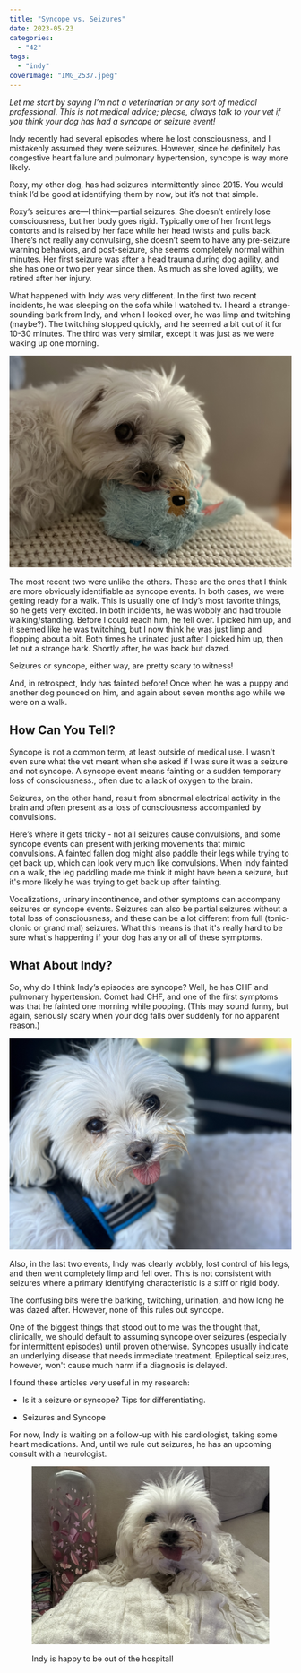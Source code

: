 ```yaml
---
title: "Syncope vs. Seizures"
date: 2023-05-23
categories: 
  - "42"
tags: 
  - "indy"
coverImage: "IMG_2537.jpeg"
---
```


_Let me start by saying I’m not a veterinarian or any sort of medical professional_. _This is not medical advice; please, always talk to your vet if you think your dog has had a syncope or seizure event!_

Indy recently had several episodes where he lost consciousness, and I mistakenly assumed they were seizures. However, since he definitely has congestive heart failure and pulmonary hypertension, syncope is way more likely.

Roxy, my other dog, has had seizures intermittently since 2015. You would think I’d be good at identifying them by now, but it’s not that simple.

Roxy’s seizures are—I think—partial seizures. She doesn’t entirely lose consciousness, but her body goes rigid. Typically one of her front legs contorts and is raised by her face while her head twists and pulls back. There’s not really any convulsing, she doesn’t seem to have any pre-seizure warning behaviors, and post-seizure, she seems completely normal within minutes. Her first seizure was after a head trauma during dog agility, and she has one or two per year since then. As much as she loved agility, we retired after her injury.

What happened with Indy was very different. In the first two recent incidents, he was sleeping on the sofa while I watched tv. I heard a strange-sounding bark from Indy, and when I looked over, he was limp and twitching (maybe?). The twitching stopped quickly, and he seemed a bit out of it for 10-30 minutes. The third was very similar, except it was just as we were waking up one morning.

![Indy with his head on a blue stuffed toy.](images/IMG_2570.jpeg)

The most recent two were unlike the others. These are the ones that I think are more obviously identifiable as syncope events. In both cases, we were getting ready for a walk. This is usually one of Indy’s most favorite things, so he gets very excited. In both incidents, he was wobbly and had trouble walking/standing. Before I could reach him, he fell over. I picked him up, and it seemed like he was twitching, but I now think he was just limp and flopping about a bit. Both times he urinated just after I picked him up, then let out a strange bark. Shortly after, he was back but dazed.

Seizures or syncope, either way, are pretty scary to witness!

And, in retrospect, Indy has fainted before! Once when he was a puppy and another dog pounced on him, and again about seven months ago while we were on a walk.

## How Can You Tell?

Syncope is not a common term, at least outside of medical use. I wasn't even sure what the vet meant when she asked if I was sure it was a seizure and not syncope. A syncope event means fainting or a sudden temporary loss of consciousness., often due to a lack of oxygen to the brain.

Seizures, on the other hand, result from abnormal electrical activity in the brain and often present as a loss of consciousness accompanied by convulsions.

Here’s where it gets tricky - not all seizures cause convulsions, and some syncope events can present with jerking movements that mimic convulsions. A fainted fallen dog might also paddle their legs while trying to get back up, which can look very much like convulsions. When Indy fainted on a walk, the leg paddling made me think it might have been a seizure, but it's more likely he was trying to get back up after fainting.

Vocalizations, urinary incontinence, and other symptoms can accompany seizures or syncope events. Seizures can also be partial seizures without a total loss of consciousness, and these can be a lot different from full (tonic-clonic or grand mal) seizures. What this means is that it's really hard to be sure what's happening if your dog has any or all of these symptoms.

## What About Indy?

So, why do I think Indy’s episodes are syncope? Well, he has CHF and pulmonary hypertension. Comet had CHF, and one of the first symptoms was that he fainted one morning while pooping. (This may sound funny, but again, seriously scary when your dog falls over suddenly for no apparent reason.)

![Indy on the way home from the hospital.](images/IMG_2592.jpeg)

Also, in the last two events, Indy was clearly wobbly, lost control of his legs, and then went completely limp and fell over. This is not consistent with seizures where a primary identifying characteristic is a stiff or rigid body.

The confusing bits were the barking, twitching, urination, and how long he was dazed after. However, none of this rules out syncope.

One of the biggest things that stood out to me was the thought that, clinically, we should default to assuming syncope over seizures (especially for intermittent episodes) until proven otherwise. Syncopes usually indicate an underlying disease that needs immediate treatment. Epileptical seizures, however, won't cause much harm if a diagnosis is delayed.

I found these articles very useful in my research:

- Is it a seizure or syncope? Tips for differentiating.

- Seizures and Syncope

For now, Indy is waiting on a follow-up with his cardiologist, taking some heart medications. And, until we rule out seizures, he has an upcoming consult with a neurologist.

<figure>

![](images/IMG_2594.jpeg)

<figcaption>

Indy is happy to be out of the hospital!

</figcaption>

</figure>
